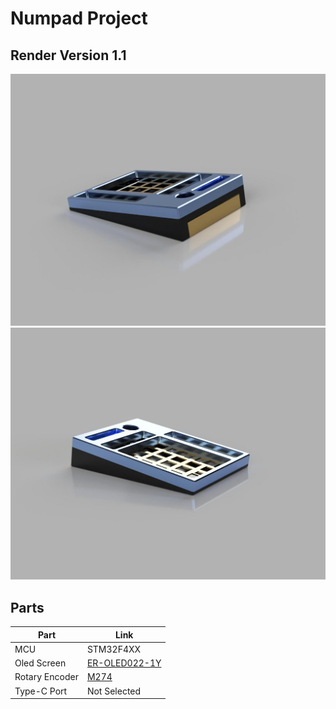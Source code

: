 # Numpad Project

## Render Version 1.1
![Alt text](Photos/front1_1.jpg?raw=true "Title")
![Alt text](Photos/rear1_1.jpg?raw=true "Title")

## Parts
| Part  | Link |
| --------------- | -------------- |
| MCU             | STM32F4XX      |
| Oled Screen     | [ER-OLED022-1Y](https://www.buydisplay.com/yellow-2-2-inch-128x32-oled-module-manufacturer-serial-spi-ssd1305)  |
| Rotary Encoder  | [M274](https://www.probotronix.com/product/m274-360-degree-rotary-encoder-module-brick-sensor/)           |
| Type-C Port     | Not Selected   |